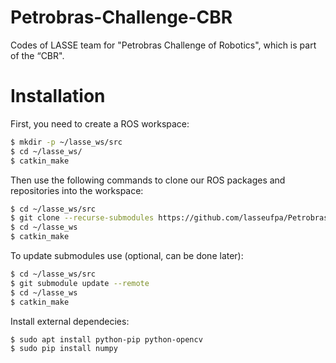# Petrobras-Challenge-CBR
Codes of LASSE team for "Petrobras Challenge of Robotics", which is part of the “CBR".

# Installation

First, you need to create a ROS workspace:

```bash
$ mkdir -p ~/lasse_ws/src
$ cd ~/lasse_ws/
$ catkin_make
```

Then use the following commands to clone our ROS packages and repositories into the workspace:

```bash
$ cd ~/lasse_ws/src
$ git clone --recurse-submodules https://github.com/lasseufpa/Petrobras-Challenge-CBR .
$ cd ~/lasse_ws
$ catkin_make
```

To update submodules use (optional, can be done later):

```bash
$ cd ~/lasse_ws/src
$ git submodule update --remote
$ cd ~/lasse_ws
$ catkin_make
```

Install external dependecies:

```bash
$ sudo apt install python-pip python-opencv
$ sudo pip install numpy
```
